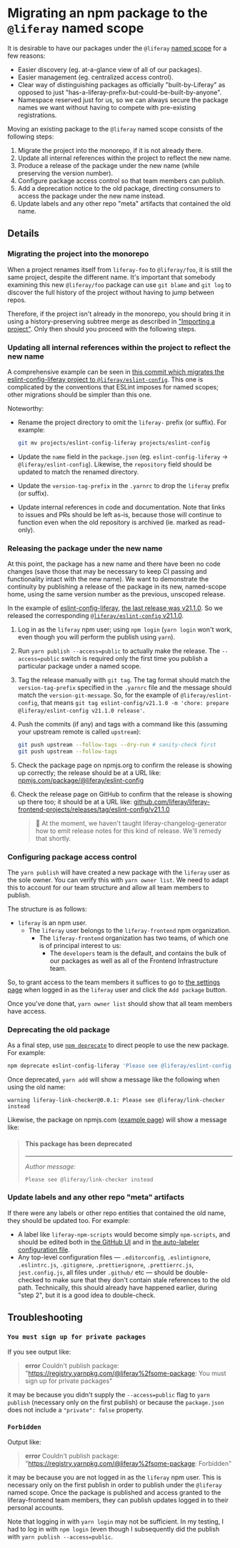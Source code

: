 # Migrating an npm package to the `@liferay` named scope

It is desirable to have our packages under the `@liferay` [named scope](https://docs.npmjs.com/using-npm/scope.html) for a few reasons:

-   Easier discovery (eg. at-a-glance view of all of our packages).
-   Easier management (eg. centralized access control).
-   Clear way of distinguishing packages as officially "built-by-Liferay" as opposed to just "has-a-liferay-prefix-but-could-be-built-by-anyone".
-   Namespace reserved just for us, so we can always secure the package names we want without having to compete with pre-existing registrations.

Moving an existing package to the `@liferay` named scope consists of the following steps:

1. Migrate the project into the monorepo, if it is not already there.
2. Update all internal references within the project to reflect the new name.
3. Produce a release of the package under the new name (while preserving the version number).
4. Configure package access control so that team members can publish.
5. Add a deprecation notice to the old package, directing consumers to access the package under the new name instead.
6. Update labels and any other repo "meta" artifacts that contained the old name.

## Details

### Migrating the project into the monorepo

When a project renames itself from `liferay-foo` to `@liferay/foo`, it is still the same project, despite the different name. It's important that somebody examining this new `@liferay/foo` package can use `git blame` and `git log` to discover the full history of the project without having to jump between repos.

Therefore, if the project isn't already in the monorepo, you should bring it in using a history-preserving subtree merge as described in ["Importing a project"](./importing-a-project.md). Only then should you proceed with the following steps.

### Updating all internal references within the project to reflect the new name

A comprehensive example can be seen in [this commit which migrates the eslint-config-liferay project to `@liferay/eslint-config`](https://github.com/liferay/liferay-frontend-projects/commit/297251c1a3d5134f834368fa45bd05da8399df5f). This one is complicated by the conventions that ESLint imposes for named scopes; other migrations should be simpler than this one.

Noteworthy:

-   Rename the project directory to omit the `liferay-` prefix (or suffix). For example:

    ```sh
    git mv projects/eslint-config-liferay projects/eslint-config
    ```

-   Update the `name` field in the `package.json` (eg. `eslint-config-liferay` → `@liferay/eslint-config`). Likewise, the `repository` field should be updated to match the renamed directory.

-   Update the `version-tag-prefix` in the `.yarnrc` to drop the `liferay` prefix (or suffix).

-   Update internal references in code and documentation. Note that links to issues and PRs should be left as-is, because those will continue to function even when the old repository is archived (ie. marked as read-only).

### Releasing the package under the new name

At this point, the package has a new name and there have been no code changes (save those that may be necessary to keep CI passing and functionality intact with the new name). We want to demonstrate the continuity by publishing a release of the package in its new, named-scope home, using the same version number as the previous, unscoped release.

In the example of [eslint-config-liferay](https://github.com/liferay/eslint-config-liferay), [the last release was v21.1.0](https://github.com/liferay/eslint-config-liferay/releases/tag/v21.1.0). So we released the corresponding [`@liferay/eslint-config` v21.1.0](https://github.com/liferay/liferay-frontend-projects/releases/tag/eslint-config/v21.1.0).

1.  Log in as the `liferay` npm user; using `npm login` (`yarn login` won't work, even though you will perform the publish using `yarn`).

2.  Run `yarn publish --access=public` to actually make the release. The `--access=public` switch is required only the first time you publish a particular package under a named scope.

3.  Tag the release manually with `git tag`. The tag format should match the `version-tag-prefix` specified in the `.yarnrc` file and the message should match the `version-git-message`. So, for the example of `@liferay/eslint-config`, that means `git tag eslint-config/v21.1.0 -m 'chore: prepare @liferay/eslint-config v21.1.0 release'`.

4.  Push the commits (if any) and tags with a command like this (assuming your upstream remote is called `upstream`):

    ```sh
    git push upstream --follow-tags --dry-run # sanity-check first
    git push upstream --follow-tags
    ```

5.  Check the package page on npmjs.org to confirm the release is showing up correctly; the release should be at a URL like: [npmjs.com/package/@liferay/eslint-config](https://www.npmjs.com/package/@liferay/eslint-config)

6.  Check the release page on GitHub to confirm that the release is showing up there too; it should be at a URL like: [github.com/liferay/liferay-frontend-projects/releases/tag/eslint-config/v21.1.0](https://github.com/liferay/liferay-frontend-projects/releases/tag/eslint-config/v21.1.0)

    > :construction: At the moment, we haven't taught liferay-changelog-generator how to emit release notes for this kind of release. We'll remedy that shortly.

### Configuring package access control

The `yarn publish` will have created a new package with the `liferay` user as the sole owner. You can verify this with `yarn owner list`. We need to adapt this to account for our team structure and allow all team members to publish.

The structure is as follows:

-   `liferay` is an npm user.
    -   The `liferay` user belongs to the `liferay-frontend` npm organization.
        -   The `liferay-frontend` organization has two teams, of which one is of principal interest to us:
            -   The `developers` team is the default, and contains the bulk of our packages as well as all of the Frontend Infrastructure team.

So, to grant access to the team members it suffices to go to [the settings page](https://www.npmjs.com/settings/liferay-frontend/teams/team/developers/access) when logged in as the `liferay` user and click the `Add package` button.

Once you've done that, `yarn owner list` should show that all team members have access.

### Deprecating the old package

As a final step, use [`npm deprecate`](https://docs.npmjs.com/cli/deprecate) to direct people to use the new package. For example:

```sh
npm deprecate eslint-config-liferay 'Please see @liferay/eslint-config instead'
```

Once deprecated, `yarn add` will show a message like the following when using the old name:

```
warning liferay-link-checker@0.0.1: Please see @liferay/link-checker instead
```

Likewise, the package on npmjs.com ([example page](https://www.npmjs.com/package/liferay-link-checker)) will show a message like:

> #### This package has been deprecated
>
> ---
>
> _Author message:_
>
> `Please see @liferay/link-checker instead`

### Update labels and any other repo "meta" artifacts

If there were any labels or other repo entities that contained the old name, they should be updated too. For example:

-   A label like `liferay-npm-scripts` would become simply `npm-scripts`, and should be edited both in [the GitHub UI](https://github.com/liferay/liferay-frontend-projects/labels) and in [the auto-labeler configuration file](../.github/labeler.yml).
-   Any top-level configuration files — `.editorconfig`, `.eslintignore`, `.eslintrc.js`, `.gitignore`, `.prettierignore`, `.prettierrc.js`, `jest.config.js`, all files under `.github/` etc — should be double-checked to make sure that they don't contain stale references to the old path. Technically, this should already have happened earlier, during "step 2", but it is a good idea to double-check.

## Troubleshooting

### `You must sign up for private packages`

If you see output like:

> **error** Couldn't publish package: "https://registry.yarnpkg.com/@liferay%2fsome-package: You must sign up for private packages"

it may be because you didn't supply the `--access=public` flag to `yarn publish` (necessary only on the first publish) or because the `package.json` does not include a `"private": false` property.

### `Forbidden`

Output like:

> **error** Couldn't publish package: "https://registry.yarnpkg.com/@liferay%2fsome-package: Forbidden"

it may be because you are not logged in as the `liferay` npm user. This is necessary only on the first publish in order to publish under the `@liferay` named scope. Once the package is published and access granted to the liferay-frontend team members, they can publish updates logged in to their personal accounts.

Note that logging in with `yarn login` may not be sufficient. In my testing, I had to log in with `npm login` (even though I subsequently did the publish with `yarn publish --access=public`.
